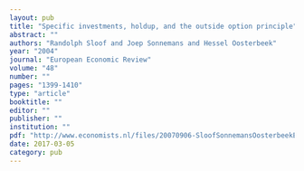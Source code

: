 ```yaml
---
layout: pub
title: "Specific investments, holdup, and the outside option principle"
abstract: ""
authors: "Randolph Sloof and Joep Sonnemans and Hessel Oosterbeek"
year: "2004"
journal: "European Economic Review"
volume: "48"
number: ""
pages: "1399-1410"
type: "article"
booktitle: ""
editor: ""
publisher: ""
institution: ""
pdf: "http://www.economists.nl/files/20070906-SloofSonnemansOosterbeekEER2004.pdf"
date: 2017-03-05
category: pub
---
```

